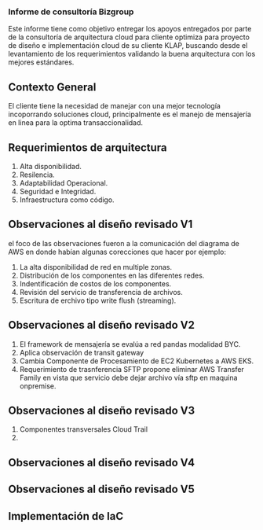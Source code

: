 ### Informe de consultoría Bizgroup
Este informe tiene como objetivo entregar los apoyos entregados por parte de la consultoría de arquitectura cloud para cliente optimiza para proyecto de diseño e implementación cloud de su cliente KLAP, buscando desde el levantamiento de los requerimientos validando la buena arquitectura con los mejores estándares.

## Contexto General
El cliente tiene la necesidad de manejar con una mejor tecnología incoporrando soluciones cloud, principalmente es el manejo de mensajería en linea para la optima transaccionalidad.

## Requerimientos de arquitectura
1. Alta disponibilidad.
1. Resilencia.
1. Adaptabilidad Operacional.
1. Seguridad e Integridad.
1. Infraestructura como código.

## Observaciones al diseño revisado V1
el foco de las observaciones fueron a la comunicación del diagrama de AWS en donde habían algunas corecciones que hacer por ejemplo:
1. La alta disponibilidad de red en multiple zonas.
1. Distribución de los componentes en las diferentes redes.
1. Indentificación de costos de los componentes.
1. Revisión del servicio de transferencia de archivos.
1. Escritura de erchivo tipo write flush (streaming).

## Observaciones al diseño revisado V2
1. El framework de mensajería se evalúa a red pandas modalidad BYC.
1. Aplica observación de transit gateway
1. Cambia Componente de Procesamiento de EC2 Kubernetes a AWS EKS.
1. Requerimiento de trasnferencia SFTP propone eliminar AWS Transfer Family en vista que servicio debe dejar archivo vía sftp en maquina onpremise.

## Observaciones al diseño revisado V3
1. Componentes transversales Cloud Trail
1. 

## Observaciones al diseño revisado V4
## Observaciones al diseño revisado V5
## Implementación de IaC